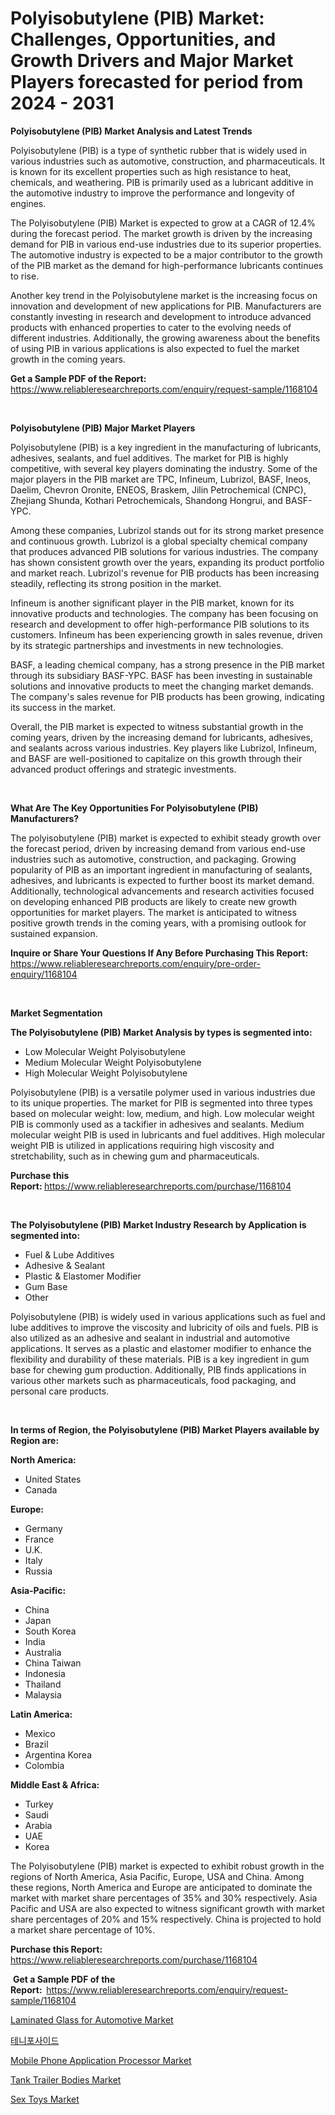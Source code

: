 <p><h1>Polyisobutylene (PIB) Market: Challenges, Opportunities, and Growth Drivers and Major Market Players forecasted for period from 2024 - 2031</h1></p><p><strong>Polyisobutylene (PIB) Market Analysis and Latest Trends</strong></p>
<p><p>Polyisobutylene (PIB) is a type of synthetic rubber that is widely used in various industries such as automotive, construction, and pharmaceuticals. It is known for its excellent properties such as high resistance to heat, chemicals, and weathering. PIB is primarily used as a lubricant additive in the automotive industry to improve the performance and longevity of engines.</p><p>The Polyisobutylene (PIB) Market is expected to grow at a CAGR of 12.4% during the forecast period. The market growth is driven by the increasing demand for PIB in various end-use industries due to its superior properties. The automotive industry is expected to be a major contributor to the growth of the PIB market as the demand for high-performance lubricants continues to rise.</p><p>Another key trend in the Polyisobutylene market is the increasing focus on innovation and development of new applications for PIB. Manufacturers are constantly investing in research and development to introduce advanced products with enhanced properties to cater to the evolving needs of different industries. Additionally, the growing awareness about the benefits of using PIB in various applications is also expected to fuel the market growth in the coming years.</p></p>
<p><strong>Get a Sample PDF of the Report:&nbsp;</strong> <a href="https://www.reliableresearchreports.com/enquiry/request-sample/1168104">https://www.reliableresearchreports.com/enquiry/request-sample/1168104</a></p>
<p>&nbsp;</p>
<p><strong>Polyisobutylene (PIB) Major Market Players</strong></p>
<p><p>Polyisobutylene (PIB) is a key ingredient in the manufacturing of lubricants, adhesives, sealants, and fuel additives. The market for PIB is highly competitive, with several key players dominating the industry. Some of the major players in the PIB market are TPC, Infineum, Lubrizol, BASF, Ineos, Daelim, Chevron Oronite, ENEOS, Braskem, Jilin Petrochemical (CNPC), Zhejiang Shunda, Kothari Petrochemicals, Shandong Hongrui, and BASF-YPC.</p><p>Among these companies, Lubrizol stands out for its strong market presence and continuous growth. Lubrizol is a global specialty chemical company that produces advanced PIB solutions for various industries. The company has shown consistent growth over the years, expanding its product portfolio and market reach. Lubrizol's revenue for PIB products has been increasing steadily, reflecting its strong position in the market.</p><p>Infineum is another significant player in the PIB market, known for its innovative products and technologies. The company has been focusing on research and development to offer high-performance PIB solutions to its customers. Infineum has been experiencing growth in sales revenue, driven by its strategic partnerships and investments in new technologies.</p><p>BASF, a leading chemical company, has a strong presence in the PIB market through its subsidiary BASF-YPC. BASF has been investing in sustainable solutions and innovative products to meet the changing market demands. The company's sales revenue for PIB products has been growing, indicating its success in the market.</p><p>Overall, the PIB market is expected to witness substantial growth in the coming years, driven by the increasing demand for lubricants, adhesives, and sealants across various industries. Key players like Lubrizol, Infineum, and BASF are well-positioned to capitalize on this growth through their advanced product offerings and strategic investments.</p></p>
<p>&nbsp;</p>
<p><strong>What Are The Key Opportunities For Polyisobutylene (PIB) Manufacturers?</strong></p>
<p><p>The polyisobutylene (PIB) market is expected to exhibit steady growth over the forecast period, driven by increasing demand from various end-use industries such as automotive, construction, and packaging. Growing popularity of PIB as an important ingredient in manufacturing of sealants, adhesives, and lubricants is expected to further boost its market demand. Additionally, technological advancements and research activities focused on developing enhanced PIB products are likely to create new growth opportunities for market players. The market is anticipated to witness positive growth trends in the coming years, with a promising outlook for sustained expansion.</p></p>
<p><strong>Inquire or Share Your Questions If Any Before Purchasing This Report:</strong> <a href="https://www.reliableresearchreports.com/enquiry/pre-order-enquiry/1168104">https://www.reliableresearchreports.com/enquiry/pre-order-enquiry/1168104</a></p>
<p>&nbsp;</p>
<p><strong>Market Segmentation</strong></p>
<p><strong>The Polyisobutylene (PIB) Market Analysis by types is segmented into:</strong></p>
<p><ul><li>Low Molecular Weight Polyisobutylene</li><li>Medium Molecular Weight Polyisobutylene</li><li>High Molecular Weight Polyisobutylene</li></ul></p>
<p><p>Polyisobutylene (PIB) is a versatile polymer used in various industries due to its unique properties. The market for PIB is segmented into three types based on molecular weight: low, medium, and high. Low molecular weight PIB is commonly used as a tackifier in adhesives and sealants. Medium molecular weight PIB is used in lubricants and fuel additives. High molecular weight PIB is utilized in applications requiring high viscosity and stretchability, such as in chewing gum and pharmaceuticals.</p></p>
<p><strong>Purchase this Report:&nbsp;</strong><a href="https://www.reliableresearchreports.com/purchase/1168104">https://www.reliableresearchreports.com/purchase/1168104</a></p>
<p>&nbsp;</p>
<p><strong>The Polyisobutylene (PIB) Market Industry Research by Application is segmented into:</strong></p>
<p><ul><li>Fuel & Lube Additives</li><li>Adhesive & Sealant</li><li>Plastic & Elastomer Modifier</li><li>Gum Base</li><li>Other</li></ul></p>
<p><p>Polyisobutylene (PIB) is widely used in various applications such as fuel and lube additives to improve the viscosity and lubricity of oils and fuels. PIB is also utilized as an adhesive and sealant in industrial and automotive applications. It serves as a plastic and elastomer modifier to enhance the flexibility and durability of these materials. PIB is a key ingredient in gum base for chewing gum production. Additionally, PIB finds applications in various other markets such as pharmaceuticals, food packaging, and personal care products.</p></p>
<p>&nbsp;</p>
<p><strong>In terms of Region, the Polyisobutylene (PIB) Market Players available by Region are:</strong></p>
<p>
    <p> <strong> North America: </strong>
        <ul>
            <li>United States</li>
            <li>Canada</li>
        </ul>
        </p> 
    <p> <strong> Europe: </strong>
        <ul>
            <li>Germany</li>
            <li>France</li>
            <li>U.K.</li>
            <li>Italy</li>
            <li>Russia</li>
        </ul>
        </p> 
    <p> <strong> Asia-Pacific: </strong>
        <ul>
            <li>China</li>
            <li>Japan</li>
            <li>South Korea</li>
            <li>India</li>
            <li>Australia</li>
            <li>China Taiwan</li>
            <li>Indonesia</li>
            <li>Thailand</li>
            <li>Malaysia</li>
        </ul>
        </p> 
    <p> <strong> Latin America: </strong>
        <ul>
            <li>Mexico</li>
            <li>Brazil</li>
            <li>Argentina Korea</li>
            <li>Colombia</li>
        </ul>
        </p> 
    <p> <strong> Middle East & Africa: </strong>
        <ul>
            <li>Turkey</li>
            <li>Saudi</li>
            <li>Arabia</li>
            <li>UAE</li>
            <li>Korea</li>
        </ul>
    </p>
    </p>
<p><p>The Polyisobutylene (PIB) market is expected to exhibit robust growth in the regions of North America, Asia Pacific, Europe, USA and China. Among these regions, North America and Europe are anticipated to dominate the market with market share percentages of 35% and 30% respectively. Asia Pacific and USA are also expected to witness significant growth with market share percentages of 20% and 15% respectively. China is projected to hold a market share percentage of 10%.</p></p>
<p><strong>Purchase this Report: </strong><a href="https://www.reliableresearchreports.com/purchase/1168104">https://www.reliableresearchreports.com/purchase/1168104</a></p>
<p>&nbsp;<strong>Get a Sample PDF of the Report:&nbsp;&nbsp;</strong><a href="https://www.reliableresearchreports.com/enquiry/request-sample/1168104">https://www.reliableresearchreports.com/enquiry/request-sample/1168104</a></p>
<p><strong></strong></p>
<p><p><a href="https://github.com/beatblasta/Market-Research-Report-List-2/blob/main/laminated-glass-for-automotive-market.md">Laminated Glass for Automotive Market</a></p><p><a href="https://medium.com/@louisa_aug08/%ED%85%8C%EB%8B%88%ED%8F%AC%EC%82%AC%EC%9D%B4%EB%93%9C-%EC%8B%9C%EC%9E%A5-%EB%B6%84%EC%84%9D-%EA%B8%80%EB%A1%9C%EB%B2%8C-%EC%82%B0%EC%97%85-%EC%A0%84%EB%A7%9D%EA%B3%BC-%EC%98%88%EC%B8%A1-2024%EB%85%84%EB%B6%80%ED%84%B0-2031%EB%85%84%EA%B9%8C%EC%A7%80-9e44537711a9">테니포사이드</a></p><p><a href="https://view.publitas.com/reportprime-1/decoding-the-mobile-phone-application-processor-market-a-deep-dive-into-the-latest-market-trends-market-segmentation-and-competitive-analysis/">Mobile Phone Application Processor Market</a></p><p><a href="https://butternut-bug-553.notion.site/Tank-Trailer-Bodies-Market-Size-Furnishes-Valuable-Information-Encompassing-Market-Share-Market-Tre-685b21b5f7ef492781a4d1046a33f669">Tank Trailer Bodies Market</a></p><p><a href="https://github.com/angelajermaine/Market-Research-Report-List-2/blob/main/sex-toys-market.md">Sex Toys Market</a></p></p>